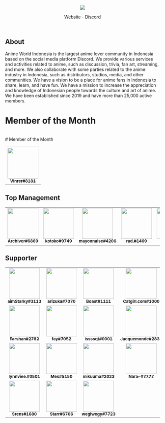 <div align="center">
  <p>
    <a href="https://animeworld.moe/"><img src="https://media.discordapp.net/attachments/648581479990820875/943457556054032404/Awi_2.png?width=1020&height=340"/></a>
  </p>
  <p>
    <a href="https://animeworld.moe/">Website</a>
    -
    <a href="https://discord.gg/otakuid">Discord</a>
  </p>
  <br />
</div>

## About
Anime World Indonesia is the largest anime lover community in Indonesia based on the social media platform Discord. We provide various services and activities related to anime, such as discussion, trivia, fan art, streaming, and more. We also collaborate with some parties related to the anime industry in Indonesia, such as distributors, studios, media, and other communities. We have a vision to be a place for anime fans in Indonesia to share, learn, and have fun. We have a mission to increase the appreciation and knowledge of Indonesian people towards the culture and art of anime. We have been established since 2019 and have more than 25,000 active members.

<!--START_SECTION:motm_list-->
# Member of the Month
<table align="center">
</table>
# Member of the Month
<table align="center">
<tr>
<td align="center">
    <a href="https://discord.gg/otakuid">
        <img src="https://cdn.discordapp.com/avatars/725331428962992131/c97400bebce9575c91fd9d5275248512.webp?size=4096" width="100px;" alt=""/>
        <br/>
        <sub>
            <b>Vinrer#8181</b>
        </sub>
    </a>
    <br/>
</td>
</tr>
</table>
<!--END_SECTION:motm_list-->

## Top Management
<!--START_SECTION:administrator_list-->
<table>
<tr>
<td align="center">
    <a href="https://discord.gg/otakuid">
        <img src="https://cdn.discordapp.com/avatars/815748454160007179/e8b171737f280c39c36821a522031434.webp?size=4096" width="100px;" alt=""/>
        <br/>
        <sub>
            <b>Archiver#6869</b>
        </sub>
    </a>
    <br/>
</td>
<td align="center">
    <a href="https://discord.gg/otakuid">
        <img src="https://cdn.discordapp.com/avatars/210098396113928192/a_cd04b17d93a34437f53527b615b7e4ce.webp?size=4096" width="100px;" alt=""/>
        <br/>
        <sub>
            <b>kotoko#9749</b>
        </sub>
    </a>
    <br/>
</td>
<td align="center">
    <a href="https://discord.gg/otakuid">
        <img src="https://cdn.discordapp.com/avatars/787161949703766037/a8ca86e7679fa97b337c7e4b1b800c45.webp?size=4096" width="100px;" alt=""/>
        <br/>
        <sub>
            <b>mayonnaise#4206</b>
        </sub>
    </a>
    <br/>
</td>
<td align="center">
    <a href="https://discord.gg/otakuid">
        <img src="https://cdn.discordapp.com/avatars/234951195016429569/a_4c41d455d9cdf79974e51ade59cb2f55.webp?size=4096" width="100px;" alt=""/>
        <br/>
        <sub>
            <b>rad.#1469</b>
        </sub>
    </a>
    <br/>
</td>
<td align="center">
    <a href="https://discord.gg/otakuid">
        <img src="https://cdn.discordapp.com/avatars/703921846961307668/47d1afcbc60ab1e6b88768758df25091.webp?size=4096" width="100px;" alt=""/>
        <br/>
        <sub>
            <b>Tian#0752</b>
        </sub>
    </a>
    <br/>
</td>
<td align="center">
    <a href="https://discord.gg/otakuid">
        <img src="https://cdn.discordapp.com/avatars/473763931970863115/d132e8222ef59263c72f7783a1b75c06.webp?size=4096" width="100px;" alt=""/>
        <br/>
        <sub>
            <b>Trashman#0827</b>
        </sub>
    </a>
    <br/>
</td>
<td align="center">
    <a href="https://discord.gg/otakuid">
        <img src="https://cdn.discordapp.com/avatars/725331428962992131/c97400bebce9575c91fd9d5275248512.webp?size=4096" width="100px;" alt=""/>
        <br/>
        <sub>
            <b>Vinrer#8181</b>
        </sub>
    </a>
    <br/>
</td>
</tr>
</table>
<!--END_SECTION:administrator_list-->

## Supporter
<!--START_SECTION:supporter_list-->
<table>
<tr>
<td align="center">
    <a href="https://discord.gg/otakuid">
        <img src="https://cdn.discordapp.com/avatars/948699947270799431/601acfac9a0f0823320f54af93a1d549.webp?size=4096" width="100px;" alt=""/>
        <br/>
        <sub>
            <b>aimStarky#3113</b>
        </sub>
    </a>
    <br/>
</td>
<td align="center">
    <a href="https://discord.gg/otakuid">
        <img src="https://cdn.discordapp.com/avatars/984541017233580052/6181fc12b72dcebaddd537408a1f9918.webp?size=4096" width="100px;" alt=""/>
        <br/>
        <sub>
            <b>arizuka#7070</b>
        </sub>
    </a>
    <br/>
</td>
<td align="center">
    <a href="https://discord.gg/otakuid">
        <img src="https://cdn.discordapp.com/avatars/680900825408733232/e1e10c91427647ed1f0a7096d3fc223e.webp?size=4096" width="100px;" alt=""/>
        <br/>
        <sub>
            <b>Boast#1111</b>
        </sub>
    </a>
    <br/>
</td>
<td align="center">
    <a href="https://discord.gg/otakuid">
        <img src="https://cdn.discordapp.com/avatars/959480937446522991/a_ce785f54915d1e69597ea9cd60e2f061.webp?size=4096" width="100px;" alt=""/>
        <br/>
        <sub>
            <b>Catgirl.com#1000</b>
        </sub>
    </a>
    <br/>
</td>
<td align="center">
    <a href="https://discord.gg/otakuid">
        <img src="https://cdn.discordapp.com/avatars/263149784628592641/a26da4df890411f03b6d25c2e96a38d5.webp?size=4096" width="100px;" alt=""/>
        <br/>
        <sub>
            <b>cera#8939</b>
        </sub>
    </a>
    <br/>
</td>
<td align="center">
    <a href="https://discord.gg/otakuid">
        <img src="https://cdn.discordapp.com/avatars/411396663429693441/aecb24b6abed87fb6243caa9f8164df5.webp?size=4096" width="100px;" alt=""/>
        <br/>
        <sub>
            <b>EndKie#0001</b>
        </sub>
    </a>
    <br/>
</td>
<td align="center">
    <a href="https://discord.gg/otakuid">
        <img src="https://cdn.discordapp.com/avatars/1051461586230968330/a1a5418a7eeaa7c1f27b25002f5e4de1.webp?size=4096" width="100px;" alt=""/>
        <br/>
        <sub>
            <b>Entahlah831_V.2#3468</b>
        </sub>
    </a>
    <br/>
</td>
</tr>
<tr>
<td align="center">
    <a href="https://discord.gg/otakuid">
        <img src="https://cdn.discordapp.com/avatars/892806104013242378/a_a89a7b6beb2192f4986db374e045f5e3.webp?size=4096" width="100px;" alt=""/>
        <br/>
        <sub>
            <b>Farshan#2782</b>
        </sub>
    </a>
    <br/>
</td>
<td align="center">
    <a href="https://discord.gg/otakuid">
        <img src="https://cdn.discordapp.com/avatars/457835836579512320/8ed76b30b249dbbe8bde59b74c3c6039.webp?size=4096" width="100px;" alt=""/>
        <br/>
        <sub>
            <b>fay#7052</b>
        </sub>
    </a>
    <br/>
</td>
<td align="center">
    <a href="https://discord.gg/otakuid">
        <img src="https://cdn.discordapp.com/avatars/1069041682844241941/e120d6d7fb60201c7b4d4016ed49bcae.webp?size=4096" width="100px;" alt=""/>
        <br/>
        <sub>
            <b>issssqt#0001</b>
        </sub>
    </a>
    <br/>
</td>
<td align="center">
    <a href="https://discord.gg/otakuid">
        <img src="https://cdn.discordapp.com/avatars/367306117639831556/38d073c8b90ef602ce4fe142159b7d36.webp?size=4096" width="100px;" alt=""/>
        <br/>
        <sub>
            <b>Jacquemonde#2833</b>
        </sub>
    </a>
    <br/>
</td>
<td align="center">
    <a href="https://discord.gg/otakuid">
        <img src="https://cdn.discordapp.com/avatars/210098396113928192/a_cd04b17d93a34437f53527b615b7e4ce.webp?size=4096" width="100px;" alt=""/>
        <br/>
        <sub>
            <b>kotoko#9749</b>
        </sub>
    </a>
    <br/>
</td>
<td align="center">
    <a href="https://discord.gg/otakuid">
        <img src="https://cdn.discordapp.com/avatars/480380200031486040/7074702831c732df4283b7a2e503de66.webp?size=4096" width="100px;" alt=""/>
        <br/>
        <sub>
            <b>Love#1111</b>
        </sub>
    </a>
    <br/>
</td>
<td align="center">
    <a href="https://discord.gg/otakuid">
        <img src="https://cdn.discordapp.com/avatars/1069254559584759868/1f482a0121eef921d758e2049ebd3c51.webp?size=4096" width="100px;" alt=""/>
        <br/>
        <sub>
            <b>Luciferr#7762</b>
        </sub>
    </a>
    <br/>
</td>
</tr>
<tr>
<td align="center">
    <a href="https://discord.gg/otakuid">
        <img src="https://cdn.discordapp.com/avatars/950731579628609646/745806926eec234c884580bb1cc656de.webp?size=4096" width="100px;" alt=""/>
        <br/>
        <sub>
            <b>lynnviee.#0501</b>
        </sub>
    </a>
    <br/>
</td>
<td align="center">
    <a href="https://discord.gg/otakuid">
        <img src="https://cdn.discordapp.com/avatars/214240275776798720/6296cc6fb8b2b30a6423c5ccf5757dfe.webp?size=4096" width="100px;" alt=""/>
        <br/>
        <sub>
            <b>Mes#5150</b>
        </sub>
    </a>
    <br/>
</td>
<td align="center">
    <a href="https://discord.gg/otakuid">
        <img src="https://cdn.discordapp.com/avatars/862288311117021205/b54a8163ff5540488e69227851f864cd.webp?size=4096" width="100px;" alt=""/>
        <br/>
        <sub>
            <b>mikuuma#2023</b>
        </sub>
    </a>
    <br/>
</td>
<td align="center">
    <a href="https://discord.gg/otakuid">
        <img src="https://cdn.discordapp.com/avatars/455209908569374722/f7bb504961a0ef0480f8165ced5182b6.webp?size=4096" width="100px;" alt=""/>
        <br/>
        <sub>
            <b>Nara~#7777</b>
        </sub>
    </a>
    <br/>
</td>
<td align="center">
    <a href="https://discord.gg/otakuid">
        <img src="https://cdn.discordapp.com/avatars/234951195016429569/a_4c41d455d9cdf79974e51ade59cb2f55.webp?size=4096" width="100px;" alt=""/>
        <br/>
        <sub>
            <b>rad.#1469</b>
        </sub>
    </a>
    <br/>
</td>
<td align="center">
    <a href="https://discord.gg/otakuid">
        <img src="https://cdn.discordapp.com/avatars/425349855960104962/a_98825f6b94b21c0197eb6250b25ed232.webp?size=4096" width="100px;" alt=""/>
        <br/>
        <sub>
            <b>Rapappa#0058</b>
        </sub>
    </a>
    <br/>
</td>
<td align="center">
    <a href="https://discord.gg/otakuid">
        <img src="https://cdn.discordapp.com/avatars/766723982996013116/febc33f66eb06a8eb4db5be0ee97e447.webp?size=4096" width="100px;" alt=""/>
        <br/>
        <sub>
            <b>Sasa#2675</b>
        </sub>
    </a>
    <br/>
</td>
</tr>
<tr>
<td align="center">
    <a href="https://discord.gg/otakuid">
        <img src="https://cdn.discordapp.com/avatars/723839275711332402/10d14a570b3f607d61c175980803fd6b.webp?size=4096" width="100px;" alt=""/>
        <br/>
        <sub>
            <b>Srens#1680</b>
        </sub>
    </a>
    <br/>
</td>
<td align="center">
    <a href="https://discord.gg/otakuid">
        <img src="https://cdn.discordapp.com/avatars/339001991952859147/9500392e23dd0553980ec9dc01d535a8.webp?size=4096" width="100px;" alt=""/>
        <br/>
        <sub>
            <b>Starr#6706</b>
        </sub>
    </a>
    <br/>
</td>
<td align="center">
    <a href="https://discord.gg/otakuid">
        <img src="https://cdn.discordapp.com/avatars/493718250924933121/8e24c4967f229de91f63e0cd64f441bf.webp?size=4096" width="100px;" alt=""/>
        <br/>
        <sub>
            <b>wegiwegy#7723</b>
        </sub>
    </a>
    <br/>
</td>
</tr>
</table>
<!--END_SECTION:supporter_list-->